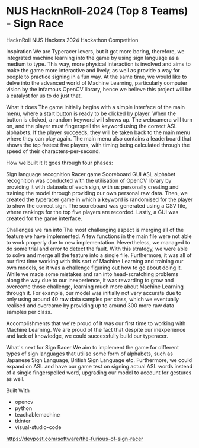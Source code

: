 # NUS HacknRoll-2024 (Top 8 Teams) - Sign Race

HacknRoll NUS Hackers 2024 Hackathon Competition

Inspiration
We are Typeracer lovers, but it got more boring, therefore, we integrated machine learning into the game by using sign language as a medium to type. This way, more physical interaction is involved and aims to make the game more interactive and lively, as well as provide a way for people to practice signing in a fun way. At the same time, we would like to delve into the advanced world of Machine Learning, particularly computer vision by the infamous OpenCV library, hence we believe this project will be a catalyst for us to do just that.

What it does
The game initially begins with a simple interface of the main menu, where a start button is ready to be clicked by player. When the button is clicked, a random keyword will shows up. The webcamera will turn on, and the player must fingerspell the keyword using the correct ASL alphabets. If the player succeeds, they will be taken back to the main menu where they can play again. The main menu also contains a leaderboard that shows the top fastest five players, with timing being calculated through the speed of their characters-per-second.

How we built it
It goes through four phases:

Sign language recognition
Racer game
Scoreboard
GUI
ASL alphabet recognition was conducted with the utilisation of OpenCV library by providing it with datasets of each sign, with us personally creating and training the model through providing our own personal raw data. Then, we created the typeracer game in which a keyword is randomised for the player to show the correct sign. The scoreboard was generated using a CSV file, where rankings for the top five players are recorded. Lastly, a GUI was created for the game interface.

Challenges we ran into
The most challenging aspect is merging all of the feature we have implemented. A few functions in the main file were not able to work properly due to new implementation. Nevertheless, we managed to do some trial and error to detect the fault. With this strategy, we were able to solve and merge all the feature into a single file. Furthermore, it was all of our first time working with this sort of Machine Learning and training our own models, so it was a challenge figuring out how to go about doing it. While we made some mistakes and ran into head-scratching problems along the way due to our inexperience, it was rewarding to grow and overcome those challenge, learning much more about Machine Learning through it. For example, our model was initially not very accurate due to only using around 40 raw data samples per class, which we eventually realised and overcame by providing up to around 300 more raw data samples per class.

Accomplishments that we're proud of
It was our first time to working with Machine Learning. We are proud of the fact that despite our inexperience and lack of knowledge, we could successfully build our typeracer.

What's next for Sign Racer
We aim to implement the game for different types of sign languages that utilise some form of alphabets, such as Japanese Sign Language, British Sign Language etc. Furthermore, we could expand on ASL and have our game test on signing actual ASL words instead of a single fingerspelled word, upgrading our model to account for gestures as well.

Built With
- opencv
- python
- teachablemachine
- tkinter
- visual-studio-code

https://devpost.com/software/the-furious-of-sign-racer
